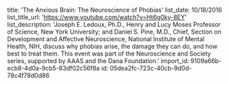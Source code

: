title: 'The Anxious Brain: The Neuroscience of Phobias'
list_date: 10/18/2016
list_title_url: 'https://www.youtube.com/watch?v=Ht6g0ky-8EY'
list_description: 'Joseph E. Ledoux, Ph.D., Henry and Lucy Moses Professor of Science, New York University; and Daniel S. Pine, M.D., Chief, Section on Development and Affective Neuroscience, National Institute of Mental Health, NIH, discuss why phobias arise, the damage they can do, and how best to treat them. This event was part of the Neuroscience and Society series, supported by AAAS and the Dana Foundation.'
import_id: 9109a66b-ecb8-4d0a-9cb5-83df02c56f8a
id: 05dea2fc-723c-40cb-9d0d-78c4f78d0d86
